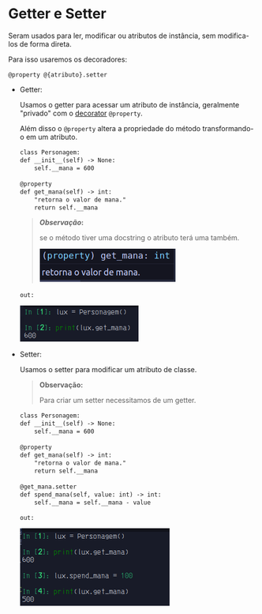 # Getter e Setter

Seram usados para ler, modificar ou atributos de instância, sem modifica-los de forma direta.

Para isso usaremos os decoradores:

```python3
@property @{atributo}.setter
```

- Getter:

    Usamos o getter para acessar um atributo de instância, geralmente "privado" com o [decorator](<a target="_blank" href="https://peps.python.org/pep-0318"/>)
    `@property`.

    Além disso o `@property` altera a propriedade do método transformando-o em um atributo. 

    
    ```python3
    class Personagem:
    def __init__(self) -> None:
        self.__mana = 600

    @property
    def get_mana(self) -> int:
        "retorna o valor de mana."
        return self.__mana
    ```

    > **_Observação_:**
    >
    > se o método tiver uma docstring o atributo terá uma também.
    > 
    > ![docstring](./pictures/getter_setter/docstring.png)

    `out:`
    
    ![out_setter](./pictures/getter_setter/out_getter.png)

- Setter:
    
    Usamos o setter para modificar um atributo de classe.

    >**__Observação__:** 
    >
    >Para criar um setter necessitamos de um getter.

    ```python3
    class Personagem:
    def __init__(self) -> None:
        self.__mana = 600

    @property
    def get_mana(self) -> int:
        "retorna o valor de mana."
        return self.__mana

    @get_mana.setter
    def spend_mana(self, value: int) -> int:
        self.__mana = self.__mana - value
    ```

    `out:`

    ![setterr_out](./pictures/getter_setter/out_setter.png)
